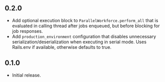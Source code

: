 ## 0.2.0

* Add optional execution block to `ParallelWorkforce.perform_all` that is evaluated in calling thread after jobs enqueued,
  but before blocking for job responses.
* Add `production_environment` configuration that disables unnecessary serialization/deserialization when executing in
  serial mode. Uses Rails.env if available, otherwise defaults to true.

## 0.1.0

* Initial release.

